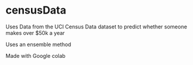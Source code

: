 # censusData

Uses Data from the UCI Census Data dataset to predict whether someone makes over $50k a year

Uses an ensemble method

Made with Google colab 

